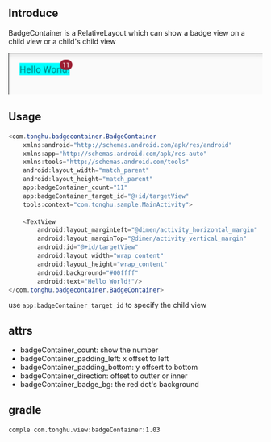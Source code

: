 ## Introduce
BadgeContainer is a RelativeLayout which can show a badge view on a child view or a child's child view

![samle](https://raw.githubusercontent.com/huhuang03/badgeContainer/master/img/sample1.png)

## Usage
```java
<com.tonghu.badgecontainer.BadgeContainer
    xmlns:android="http://schemas.android.com/apk/res/android"
    xmlns:app="http://schemas.android.com/apk/res-auto"
    xmlns:tools="http://schemas.android.com/tools"
    android:layout_width="match_parent"
    android:layout_height="match_parent"
    app:badgeContainer_count="11"
    app:badgeContainer_target_id="@+id/targetView"
    tools:context="com.tonghu.sample.MainActivity">

    <TextView
        android:layout_marginLeft="@dimen/activity_horizontal_margin"
        android:layout_marginTop="@dimen/activity_vertical_margin"
        android:id="@+id/targetView"
        android:layout_width="wrap_content"
        android:layout_height="wrap_content"
        android:background="#00ffff"
        android:text="Hello World!"/>
</com.tonghu.badgecontainer.BadgeContainer>

```

use `app:badgeContainer_target_id` to specify the child view

## attrs
* badgeContainer_count: show the number
* badgeContainer_padding_left: x offset to left
* badgeContainer_padding_bottom: y offsert to bottom
* badgeContainer_direction: offset to outter or inner
* badgeContainer_badge_bg: the red dot's background

## gradle
`comple com.tonghu.view:badgeContainer:1.03`
